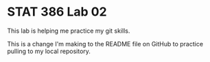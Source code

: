 # STAT 386 Lab 02
This lab is helping me practice my git skills.

This is a change I'm making to the README file on GitHub to practice pulling to my local repository.
